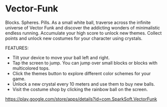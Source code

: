 # Vector-Funk
Blocks. Spheres. Pills. As a small white ball, traverse across the infinite universe of Vector Funk and discover the addicting wonders of minimalistic endless running. Accumulate your high score to unlock new themes. Collect points and unlock new costumes for your character using crystals.

FEATURES:
<ul>
  <li>Tilt your device to move your ball left and right.</li>
  <li>Tap the screen to jump. You can jump over small blocks or blocks with multicolored tops.</li>
  <li>Click the themes button to explore different color schemes for your game.</li>
  <li>Unlock a new crystal every 10 meters and use them to buy new balls.</li>
  <li>Visit the costume shop by clicking the rainbow ball on the screen.</li>
</ul>

https://play.google.com/store/apps/details?id=com.SparkSoft.VectorFunk
